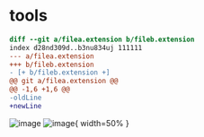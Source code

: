 # tools


``` diff
diff --git a/filea.extension b/fileb.extension
index d28nd309d..b3nu834uj 111111
--- a/filea.extension
+++ b/fileb.extension
- [+ b/fileb.extension +]
@@ git a/filea.extension @@
@@ -1,6 +1,6 @@
-oldLine
+newLine
```

![image](https://www.linkpicture.com/q/logo_1.gif)
![image](https://www.linkpicture.com/q/4_637.jpg){ width=50% }


